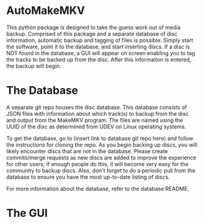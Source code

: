 # AutoMakeMKV

This python package is designed to take the guess work out of media backup.
Comprised of this package and a separate database of disc information, automatic backup and tagging of files is possible.
Simply start the software, point it to the database, and start inserting discs.
If a disc is NOT found in the database, a GUI will appear on screen enabling you to tag the tracks to be backed up from the disc.
After this informaiton is entered, the backup will begin.

# The Database

A separate git repo houses the disc database.
This database consists of JSON files with information about which track(s) to backup from the disc and output from the MakeMKV program.
The files are named using the UUID of the disc as determined from UDEV on Linux operating systems.

To get the database, go to (insert link to database git repo here) and follow the instructions for cloning the repo.
As you begin backing up discs, you will likely encounter discs that are not in the database.
Please create commits/merge requests as new discs are added to improve the experience for other users; if enough people do this, it will become very easy for the community to backup discs.
Also, don't forget to do a periodic pull from the database to ensure you have the most up-to-date listing of discs.

For more information about the database, refer to the database README.

# The GUI


